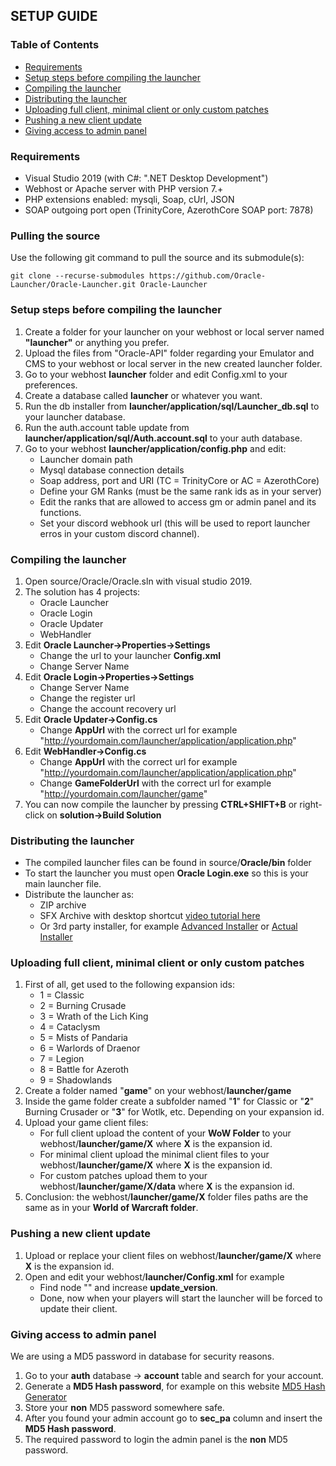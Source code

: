 ## SETUP GUIDE

### Table of Contents

- [Requirements](#Requirements) 
- [Setup steps before compiling the launcher](#Setup-steps-before-compiling-the-launcher) 
- [Compiling the launcher](#Compiling-the-launcher) 
- [Distributing the launcher](#Distributing-the-launcher) 
- [Uploading full client, minimal client or only custom patches](#uploading-full-client-minimal-client-or-only-custom-patches) 
- [Pushing a new client update](#Pushing-a-new-client-update)  
- [Giving access to admin panel](#Giving-access-to-admin-panel)  

### Requirements
- Visual Studio 2019 (with C#: ".NET Desktop Development")
- Webhost or Apache server with PHP version 7.+
- PHP extensions enabled: mysqli, Soap, cUrl, JSON
- SOAP outgoing port open (TrinityCore, AzerothCore SOAP port: 7878)

### Pulling the source
Use the following git command to pull the source and its submodule(s):
```git
git clone --recurse-submodules https://github.com/Oracle-Launcher/Oracle-Launcher.git Oracle-Launcher
```

### Setup steps before compiling the launcher
 1. Create a folder for your launcher on your webhost or local server named **"launcher"** or anything you prefer.
 2. Upload the files from "Oracle-API" folder regarding your Emulator and CMS to your webhost or local server in the new created launcher folder.
 3. Go to your webhost **launcher** folder and edit Config.xml to your preferences.
 4. Create a database called **launcher** or whatever you want.
 5. Run the db installer from **launcher/application/sql/Launcher_db.sql** to your launcher database.
 6. Run the auth.account table update from **launcher/application/sql/Auth.account.sql** to your auth database.
 7. Go to your webhost **launcher/application/config.php** and edit:
    - Launcher domain path
    - Mysql database connection details
    - Soap address, port and URI (TC = TrinityCore or AC = AzerothCore)
    - Define your GM Ranks (must be the same rank ids as in your server)
    - Edit the ranks that are allowed to access gm or admin panel and its functions.
    - Set your discord webhook url (this will be used to report launcher erros in your custom discord channel).

### Compiling the launcher
 1. Open source/Oracle/Oracle.sln with visual studio 2019.
 2. The solution has 4 projects:
    - Oracle Launcher
    - Oracle Login
    - Oracle Updater
    - WebHandler
 3. Edit **Oracle Launcher->Properties->Settings**
    - Change the url to your launcher **Config.xml**
    - Change Server Name
 4. Edit **Oracle Login->Properties->Settings**
    - Change Server Name
    - Change the register url
    - Change the account recovery url
 5. Edit **Oracle Updater->Config.cs**
    - Change **AppUrl** with the correct url for example "http://yourdomain.com/launcher/application/application.php"
 6. Edit **WebHandler->Config.cs**
    - Change **AppUrl** with the correct url for example "http://yourdomain.com/launcher/application/application.php"
    - Change **GameFolderUrl** with the correct url for example "http://yourdomain.com/launcher/game"
 7. You can now compile the launcher by pressing **CTRL+SHIFT+B** or right-click on **solution->Build Solution**

### Distributing the launcher
 - The compiled launcher files can be found in source/**Oracle/bin** folder
 - To start the launcher you must open **Oracle Login.exe** so this is your main launcher file.
 - Distribute the launcher as:
   - ZIP archive
   - SFX Archive with desktop shortcut [video tutorial here](https://www.youtube.com/watch?v=koFeRlOuZgw)
   - Or 3rd party installer, for example [Advanced Installer](https://www.advancedinstaller.com/download.html) or [Actual Installer](https://www.actualinstaller.com/)

### Uploading full client, minimal client or only custom patches
 1. First of all, get used to the following expansion ids:
    - 1 = Classic
    - 2 = Burning Crusade
    - 3 = Wrath of the Lich King
    - 4 = Cataclysm
    - 5 = Mists of Pandaria
    - 6 = Warlords of Draenor
    - 7 = Legion
    - 8 = Battle for Azeroth
    - 9 = Shadowlands
 2. Create a folder named "**game**" on your webhost/**launcher/game**
 3. Inside the game folder create a subfolder named "**1**" for Classic or "**2**" Burning Crusader or "**3**" for Wotlk, etc. Depending on your expansion id.
 4. Upload your game client files:
    - For full client upload the content of your **WoW Folder** to your webhost/**launcher/game/X** where **X** is the expansion id.
    - For minimal client upload the minimal client files to your webhost/**launcher/game/X** where **X** is the expansion id.
    - For custom patches upload them to your  webhost/**launcher/game/X/data** where **X** is the expansion id.
 5. Conclusion: the webhost/**launcher/game/X** folder files paths are the same as in your **World of Warcraft folder**.

### Pushing a new client update
 1. Upload or replace your client files on webhost/**launcher/game/X** where **X** is the expansion id.
 2. Open and edit your webhost/**launcher/Config.xml** for example
    - Find node "<Expansion id="5" update_version="1">" and increase **update_version**.
    - Done, now when your players will start the launcher will be forced to update their client.

### Giving access to admin panel
We are using a MD5 password in database for security reasons.
 1. Go to your **auth** database -> **account** table and search for your account.
 2. Generate a **MD5 Hash password**, for example on this website [MD5 Hash Generator](https://www.md5hashgenerator.com/)
 3. Store your **non** MD5 password somewhere safe.
 4. After you found your admin account go to **sec_pa** column and insert the **MD5 Hash password**.
 5. The required password to login the admin panel is the **non** MD5 password.
